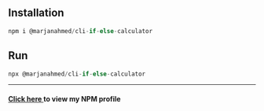 <h2>Installation</h2>


```js
npm i @marjanahmed/cli-if-else-calculator
```

<h2>Run</h2>

```js
npx @marjanahmed/cli-if-else-calculator
```
----------------------------------------------------------------

<h4 style = "color: "yellow;""><a href = "https://www.npmjs.com/~marjanahmed">Click here </a>to view my NPM profile</h4>
